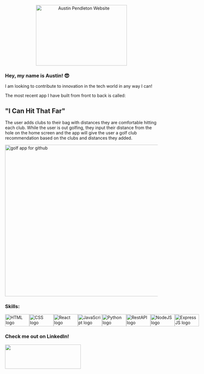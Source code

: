 <div style="text-align: center;">
    <a href="https://austinpendleton.com">
        <img src="https://github.com/austinpendleton/austinpendleton/assets/113260431/7962220b-9166-475e-809f-87602174b404" width="300" height="200" alt="Austin Pendleton Website">
    </a>
</div>



### Hey, my name is Austin! 😎

I am looking to contribute to innovation in the tech world in any way I can!

The most recent app I have built from front to back is called:

## "I Can Hit That Far"


The user adds clubs to their bag with distances they are comfortable hitting each club. While the user is out golfing, they input their distance from the hole on the home screen and the app will give the user a golf club recommendation based on the clubs and distances they added. 

<img width="1000" height="500" alt="golf app for github" src="https://github.com/austinpendleton/austinpendleton/assets/113260431/532ad66e-c82a-4116-b787-0871637cba77">



### Skills:

<div style="display: flex; justify-content: space-around; align-items: center; width: 100%;">
    <img src="https://img.shields.io/badge/-HTML5-E34F26?logo=html5&logoColor=fff&style=flat" alt="HTML logo" width="80" height="40">
    <img src="https://img.shields.io/badge/-CSS3-1572B6?logo=css3&logoColor=fff&style=flat" alt="CSS logo" width="80" height="40">
    <img src="https://img.shields.io/badge/-React-61DAFB?logo=react&logoColor=000&style=flat" alt="React logo" width="80" height="40">
    <img src="https://img.shields.io/badge/-JavaScript-F7DF1E?logo=javascript&logoColor=000&style=flat" alt="JavaScript logo" width="80" height="40">
    <img src="https://img.shields.io/badge/-Python-3776AB?logo=python&logoColor=fff&style=flat" alt="Python logo" width="80" height="40">
    <img src="https://img.shields.io/badge/-RestAPI-85EA2D?logo=swagger&logoColor=000&style=flat" alt="RestAPI logo" width="80" height="40">
    <img src="https://img.shields.io/badge/-NodeJS-339933?logo=nodedotjs&logoColor=fff&style=flat" alt="NodeJS logo" width="80" height="40">
    <img src="https://img.shields.io/badge/-ExpressJS-000000?logo=express&logoColor=fff&style=flat" alt="ExpressJS logo" width="80" height="40">
</div>





### Check me out on LinkedIn!

<a href="https://www.linkedin.com/in/austinp-tech/">
<img src="https://upload.wikimedia.org/wikipedia/commons/thumb/0/01/LinkedIn_Logo.svg/1280px-LinkedIn_Logo.svg.png" height="80" width="250"/>
</a>


